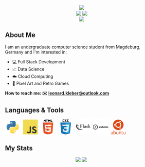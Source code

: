 <div align="center">
  <img src="https://github.com/leonardKleber.png" width="200"/>
  
  <div>
    <img src="https://img.shields.io/badge/LinkedIn-blue?style=for-the-badge&logo=linkedin&logoColor=white"/>
    <img src="https://img.shields.io/badge/Website-grey?style=for-the-badge&logo=firefox&logoColor=white"/>
  </div>
  
  <img src="https://komarev.com/ghpvc/?username=leonardKleber"/>
</div>

## About Me
I am an undergraduate computer science student from Magdeburg, Germany and I'm interested in:
- 💻 Full Stack Development
- 📈 Data Science
- ☁️ Cloud Computing
- 👾 Pixel Art and Retro Games

**How to reach me: ✉️ leonard.kleber@outlook.com**

## Languages & Tools
<div>
  <img src="https://github.com/devicons/devicon/blob/master/icons/python/python-original.svg" height="50"/>&nbsp;
  <img src="https://github.com/devicons/devicon/blob/master/icons/javascript/javascript-original.svg" height="50"/>&nbsp;
  <img src="https://github.com/devicons/devicon/blob/master/icons/html5/html5-original-wordmark.svg" height="50"/>&nbsp;
  <img src="https://github.com/devicons/devicon/blob/master/icons/css3/css3-original-wordmark.svg" height="50"/>&nbsp;
  <img src="https://github.com/devicons/devicon/blob/master/icons/flask/flask-original-wordmark.svg" height="50"/>&nbsp;
  <img src="https://github.com/devicons/devicon/blob/master/icons/socketio/socketio-original-wordmark.svg" height="50"/>&nbsp;
  <img src="https://github.com/devicons/devicon/blob/master/icons/ubuntu/ubuntu-plain-wordmark.svg" height="50"/>&nbsp;
</div>

## My Stats
<div align="center">
  <img height="175" src="https://github-readme-stats.vercel.app/api/?username=leonardKleber&theme=light"/>
  <img height="175" src="https://github-readme-stats.vercel.app/api/top-langs/?username=leonardKleber&layout=compact&theme=light"/>&nbsp;
</div>
